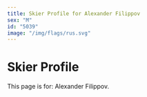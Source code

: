 ```yaml
---
title: Skier Profile for Alexander Filippov
sex: "M"
id: "5039"
image: "/img/flags/rus.svg" 
---
```


# Skier Profile

This page is for: Alexander Filippov.
    